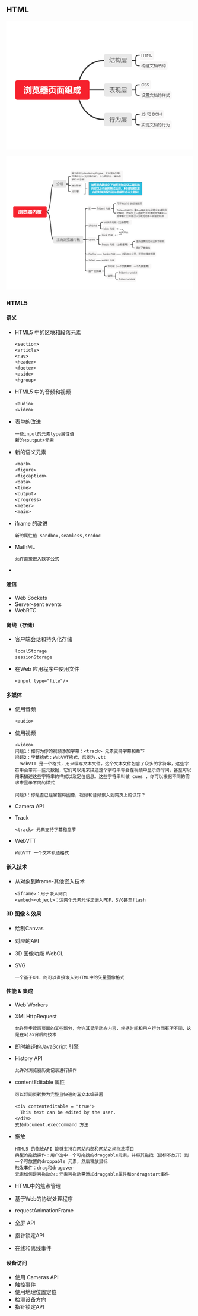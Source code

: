 ## HTML

![image-20210604140433078](images/image-20210604140433078.png)

![image-20210604141731290](images/image-20210604141731290.png)



### HTML5

#### 语义

* HTML5 中的区块和段落元素

  ~~~
  <section>
  <article>
  <nav>
  <header>
  <footer>
  <aside>
  <hgroup>
  ~~~

* HTML5 中的音频和视频

  ~~~
  <audio>
  <video>
  ~~~

* 表单的改进

  ~~~
  一些input的元素type属性值
  新的<output>元素
  ~~~

* 新的语义元素

  ~~~
  <mark>
  <figure>
  <figcaption>
  <data>
  <time>
  <output>
  <progress>
  <meter>
  <main>
  ~~~

* iframe  的改进

  ~~~
  新的属性值 sandbox,seamless,srcdoc
  ~~~

* MathML

  ~~~
  允许直接嵌入数学公式
  ~~~

* 

#### 通信

* Web Sockets
* Server-sent events
* WebRTC



#### 离线（存储）

* 客户端会话和持久化存储

  ~~~
  localStorage
  sessionStorage
  ~~~

* 在Web 应用程序中使用文件

  ~~~
  <input type="file"/>
  ~~~

  

#### 多媒体

* 使用音频

  ~~~
  <audio>
  ~~~

* 使用视频

  ~~~
  <video>
  问题1：如何为你的视频添加字幕：<track> 元素支持字幕和章节
  问题2：字幕格式：WebVVT格式，后缀为.vtt
  	WebVTT 是一个格式，用来编写文本文件，这个文本文件包含了众多的字符串，这些字符串会带有一些元数据，它们可以用来描述这个字符串将会在视频中显示的时间，甚至可以用来描述这些字符串的样式以及定位信息。这些字符串叫做 cues ，你可以根据不同的需求来显示不同的样式
  	
  问题3：你是否已经掌握将图像，视频和音频嵌入到网页上的诀窍？
  ~~~

* Camera API

* Track

  ~~~
  <track> 元素支持字幕和章节
  ~~~

* WebVTT

  ~~~
  WebVTT 一个文本轨道格式
  ~~~


#### 嵌入技术

* 从对象到iframe-其他嵌入技术

  ~~~
  <iframe>：用于嵌入网页
  <embed><object>：这两个元素允许您嵌入PDF，SVG甚至flash
  ~~~

  

#### 3D 图像 & 效果

* 绘制Canvas

* <canvas> 对应的API

* 3D 图像功能 WebGL

* SVG

  ~~~
  一个基于XML 的可以直接嵌入到HTML中的矢量图像格式
  ~~~

  

#### 性能 & 集成

* Web Workers

* XMLHttpRequest

  ~~~
  允许异步读取页面的某些部分，允许其显示动态内容，根据时间和用户行为而有所不同，这是在ajax背后的技术
  ~~~

* 即时编译的JavaScript 引擎

* History API

  ~~~
  允许对浏览器历史记录进行操作
  ~~~

  

* contentEditable 属性

  ~~~
  可以将网页转换为完整且快速的富文本编辑器
  
  <div contenteditable = "true">
  	This text can be edited by the user.
  </div>
  支持document.execCommand 方法
  ~~~

  

* 拖放

  ~~~
  HTML5 的拖放API 能够支持在网站内部和网站之间拖放项目
  典型的拖拽操作：用户选中一个可拖拽的draggable元素，并将其拖拽（鼠标不放开）到一个可放置的droppable 元素，然后释放鼠标
  触发事件：drag和dragover
  元素如何是可拖动的：元素可拖动需添加draggable属性和ondragstart事件
  
  ~~~

  

* HTML中的焦点管理

* 基于Web的协议处理程序

* requestAnimationFrame

* 全屏 API

* 指针锁定API

* 在线和离线事件

#### 设备访问

* 使用 Cameras API
* 触控事件
* 使用地理位置定位
* 检测设备方向
* 指针锁定API